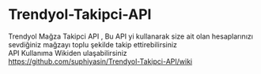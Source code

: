 # Trendyol-Takipci-API
Trendyol Mağza Takipci API , Bu API yi kullanarak size ait olan hesaplarınızı sevdiğiniz mağzayı toplu şekilde takip ettirebilirsiniz
<br/>
API Kullanıma  Wikiden ulaşabilirsiniz
https://github.com/suphiyasin/Trendyol-Takipci-API/wiki
